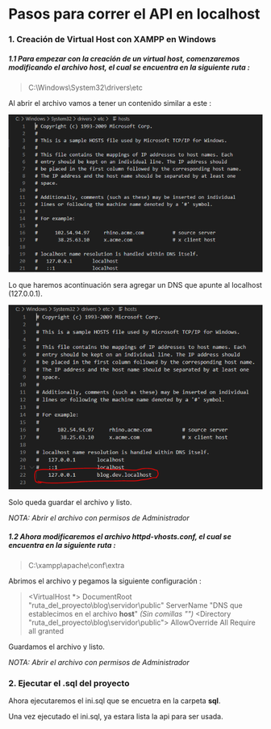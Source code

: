 # Pasos para correr el API en localhost

### 1. Creación de Virtual Host con XAMPP en Windows

##### 1.1 Para empezar con la creación de un virtual host, comenzaremos modificando el archivo **host**, el cual se encuentra en la siguiente ruta : 

> C:\Windows\System32\drivers\etc

Al abrir el archivo vamos a tener un contenido similar a este :

![VirtualHost1](servidor/imgReadme/virtualHost1.PNG "VirtualHost1")

Lo que haremos acontinuación sera agregar un DNS que apunte al localhost (127.0.0.1). 

![VirtualHost2](servidor\imgReadme\virtualHost2.PNG "VirtualHost2")

Solo queda guardar el archivo y listo.

*NOTA: Abrir el archivo con permisos de Administrador*

##### 1.2 Ahora modificaremos el archivo **httpd-vhosts.conf**, el cual se encuentra en la siguiente ruta : 

> C:\xampp\apache\conf\extra

Abrimos el archivo y pegamos la siguiente configuración : 

> <VirtualHost *>
>  DocumentRoot "ruta_del_proyecto\blog\servidor\public"
>  ServerName "DNS que establecimos en el archivo **host**" *(Sin comillas "")*
>  <Directory "ruta_del_proyecto\blog\servidor\public">
>    AllowOverride All
>    Require all granted
>  </Directory>
> </VirtualHost>

Guardamos el archivo y listo.

*NOTA: Abrir el archivo con permisos de Administrador*

### 2. Ejecutar el .sql del proyecto

Ahora ejecutaremos el ini.sql que se encuetra en la carpeta **sql**.

Una vez ejecutado el ini.sql, ya estara lista la api para ser usada.

 



